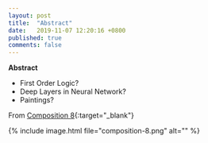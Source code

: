 ```yaml
---
layout: post
title:  "Abstract"
date:   2019-11-07 12:20:16 +0800
published: true
comments: false
---
```

**Abstract**
* First Order Logic?
* Deep Layers in Neural Network?
* Paintings?

From [Composition 8](https://www.guggenheim.org/artwork/1924){:target="_blank"}

{% include image.html file="composition-8.png" alt="" %}